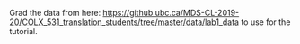 Grad the data from here: https://github.ubc.ca/MDS-CL-2019-20/COLX_531_translation_students/tree/master/data/lab1_data to use for the tutorial.
